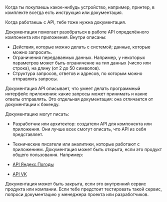Когда ты покупаешь какое-нибудь устройство, например, принтер, в комплекте всегда есть инструкция или документация.

Когда работаешь с API, тебе тоже нужна документация.

Документация помогает разобраться в работе API определённого компонента или приложения. Внутри описаны:

- Действия, которые можно делать с системой; данные, которые можно запросить.
- Ограничения передаваемых данных. Например, у некоторых параметров может быть ограничение на тип данных (число или строка), на длину (от 2 до 50 символов).
- Структура запросов, ответов и адресов, по которым можно отправлять запросы.

Документация API описывает, что умеет делать программный интерфейс приложения: какие запросы может принимать и какие ответы отправлять. Это отдельная документация: она отличается от документации к бэкенду.

Документацию могут писать:

- Разработчик или архитектор: создатели API для компонента или приложения. Они лучше всех смогут описать, что API из себя представляет.
- Технические писатели или аналитики, которые работают с приложением.
  Документация может быть открыта, если это продукт общего пользования. Например:

- [API Яндекс.Погоды](https://yandex.ru/dev/weather/)
- [API VK](https://dev.vk.com/ru/reference)

Документация может быть закрыта, если это внутренний сервис продукта или компании. Если тебе предстоит тестировать такой сервис, попроси документацию у менеджера проекта или разработчиков.